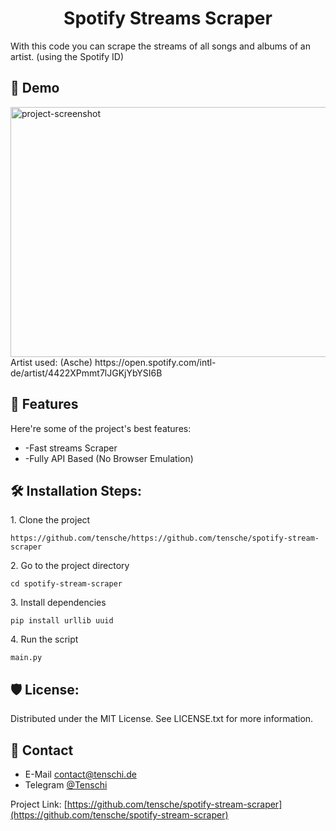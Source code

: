 <h1 align="center" id="title">Spotify Streams Scraper</h1>

<p id="description">With this code you can scrape the streams of all songs and albums of an artist. (using the Spotify ID)</p>

<h2>🚀 Demo</h2>

<img src="https://s6.gifyu.com/images/S4Jfv.gif" alt="project-screenshot" width="700" height="400/">
Artist used: (Asche) https://open.spotify.com/intl-de/artist/4422XPmmt7lJGKjYbYSI6B
  
  
<h2>🧐 Features</h2>

Here're some of the project's best features:

*   \-Fast streams Scraper
*   \-Fully API Based (No Browser Emulation)

<h2>🛠️ Installation Steps:</h2>

<p>1. Clone the project</p>

```
https://github.com/tensche/https://github.com/tensche/spotify-stream-scraper
```

<p>2. Go to the project directory</p>

```
cd spotify-stream-scraper
```

<p>3. Install dependencies</p>

```
pip install urllib uuid
```

<p>4. Run the script</p>

```
main.py
```

<h2>🛡️ License:</h2>

Distributed under the MIT License. See LICENSE.txt for more information.

## :handshake: Contact

- E-Mail contact@tenschi.de
- Telegram [@Tenschi](https://t.me/tenschi)

Project Link: [https://github.com/tensche/spotify-stream-scraper](https://github.com/tensche/spotify-stream-scraper)
